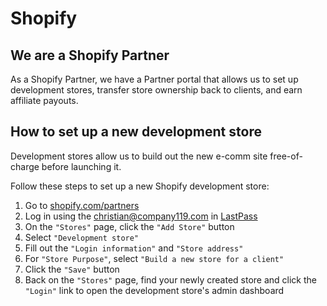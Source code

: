# Shopify

## We are a Shopify Partner
As a Shopify Partner, we have a Partner portal that allows us to set up development stores, transfer store ownership back to clients, and earn affiliate payouts.

## How to set up a new development store
Development stores allow us to build out the new e-comm site free-of-charge before launching it.

Follow these steps to set up a new Shopify development store:

1. Go to <a href="https://shopify.com/partners/" target="_blank">shopify.com/partners</a>
1. Log in using the christian@company119.com in [LastPass](tools/lastpass)
1. On the `"Stores"` page, click the `"Add Store"` button
1. Select `"Development store"`
1. Fill out the `"Login information"` and `"Store address"`
1. For `"Store Purpose"`, select `"Build a new store for a client"`
1. Click the `"Save"` button
1. Back on the `"Stores"` page, find your newly created store and click the `"Login"` link to open the development store's admin dashboard